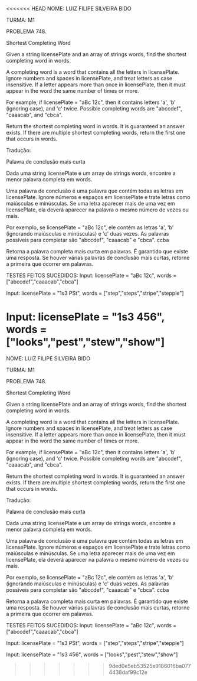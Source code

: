 <<<<<<< HEAD
NOME: LUIZ FILIPE SILVEIRA BIDO

TURMA: M1

PROBLEMA 748. 

Shortest Completing Word

Given a string licensePlate and an array of strings words, find the shortest completing word in words.

A completing word is a word that contains all the letters in licensePlate. Ignore numbers and spaces in licensePlate, and treat letters as case insensitive. If a letter appears more than once in licensePlate, then it must appear in the word the same number of times or more.

For example, if licensePlate = "aBc 12c", then it contains letters 'a', 'b' (ignoring case), and 'c' twice. Possible completing words are "abccdef", "caaacab", and "cbca".

Return the shortest completing word in words. It is guaranteed an answer exists. If there are multiple shortest completing words, return the first one that occurs in words.

Tradução:

Palavra de conclusão mais curta

Dada uma string licensePlate e um array de strings words, encontre a menor palavra completa em words.

Uma palavra de conclusão é uma palavra que contém todas as letras em licensePlate. Ignore números e espaços em licensePlate e trate letras como maiúsculas e minúsculas. Se uma letra aparecer mais de uma vez em licensePlate, ela deverá aparecer na palavra o mesmo número de vezes ou mais.

Por exemplo, se licensePlate = "aBc 12c", ele contém as letras 'a', 'b' (ignorando maiúsculas e minúsculas) e 'c' duas vezes. As palavras possíveis para completar são "abccdef", "caaacab" e "cbca". ccba

Retorna a palavra completa mais curta em palavras. É garantido que existe uma resposta. Se houver várias palavras de conclusão mais curtas, retorne a primeira que ocorrer em palavras.

TESTES FEITOS SUCEDIDOS: 
Input: licensePlate = "aBc 12c", words = ["abccdef","caaacab","cbca"]

Input: licensePlate = "1s3 PSt", words = ["step","steps","stripe","stepple"]

Input: licensePlate = "1s3 456", words = ["looks","pest","stew","show"]
=======
NOME: LUIZ FILIPE SILVEIRA BIDO

TURMA: M1

PROBLEMA 748. 

Shortest Completing Word

Given a string licensePlate and an array of strings words, find the shortest completing word in words.

A completing word is a word that contains all the letters in licensePlate. Ignore numbers and spaces in licensePlate, and treat letters as case insensitive. If a letter appears more than once in licensePlate, then it must appear in the word the same number of times or more.

For example, if licensePlate = "aBc 12c", then it contains letters 'a', 'b' (ignoring case), and 'c' twice. Possible completing words are "abccdef", "caaacab", and "cbca".

Return the shortest completing word in words. It is guaranteed an answer exists. If there are multiple shortest completing words, return the first one that occurs in words.

Tradução:

Palavra de conclusão mais curta

Dada uma string licensePlate e um array de strings words, encontre a menor palavra completa em words.

Uma palavra de conclusão é uma palavra que contém todas as letras em licensePlate. Ignore números e espaços em licensePlate e trate letras como maiúsculas e minúsculas. Se uma letra aparecer mais de uma vez em licensePlate, ela deverá aparecer na palavra o mesmo número de vezes ou mais.

Por exemplo, se licensePlate = "aBc 12c", ele contém as letras 'a', 'b' (ignorando maiúsculas e minúsculas) e 'c' duas vezes. As palavras possíveis para completar são "abccdef", "caaacab" e "cbca". ccba

Retorna a palavra completa mais curta em palavras. É garantido que existe uma resposta. Se houver várias palavras de conclusão mais curtas, retorne a primeira que ocorrer em palavras.

TESTES FEITOS SUCEDIDOS: 
Input: licensePlate = "aBc 12c", words = ["abccdef","caaacab","cbca"]

Input: licensePlate = "1s3 PSt", words = ["step","steps","stripe","stepple"]

Input: licensePlate = "1s3 456", words = ["looks","pest","stew","show"]
>>>>>>> 9ded0e5eb53525e9186016ba0774438daf99c12e
